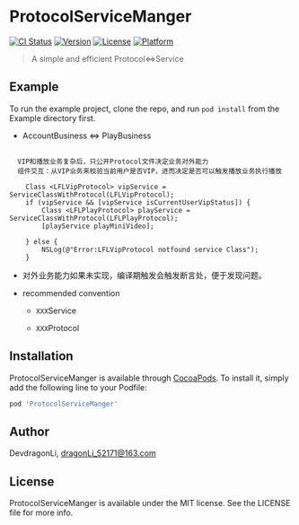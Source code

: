 # ProtocolServiceManger

[![CI Status](https://img.shields.io/travis/DevdragonLi/ProtocolServiceManger.svg?style=flat)](https://travis-ci.org/DevdragonLi/ProtocolServiceManger)
[![Version](https://img.shields.io/cocoapods/v/ProtocolServiceManger.svg?style=flat)](https://cocoapods.org/pods/ProtocolServiceManger)
[![License](https://img.shields.io/cocoapods/l/ProtocolServiceManger.svg?style=flat)](https://cocoapods.org/pods/ProtocolServiceManger)
[![Platform](https://img.shields.io/cocoapods/p/ProtocolServiceManger.svg?style=flat)](https://cocoapods.org/pods/ProtocolServiceManger)


> A simple and efficient  Protocol<=>Service 

## Example

To run the example project, clone the repo, and run `pod install` from the Example directory first.

- AccountBusiness <=> PlayBusiness 

```

  VIP和播放业务复杂后，只公开Protocol文件决定业务对外能力
  组件交互：从VIP业务来校验当前用户是否VIP，进而决定是否可以触发播放业务执行播放

    Class <LFLVipProtocol> vipService = ServiceClassWithProtocol(LFLVipProtocol);
    if (vipService && [vipService isCurrentUserVipStatus]) {
        Class <LFLPlayProtocol> playService = ServiceClassWithProtocol(LFLPlayProtocol);
        [playService playMiniVideo];
        
    } else {
        NSLog(@"Error:LFLVipProtocol notfound service Class");
    }

```

- 对外业务能力如果未实现，编译期触发会触发断言处，便于发现问题。

- recommended convention

	- `XXX`Service

	- `XXX`Protocol


## Installation

ProtocolServiceManger is available through [CocoaPods](https://cocoapods.org). To install
it, simply add the following line to your Podfile:

```ruby
pod 'ProtocolServiceManger'
```

## Author

DevdragonLi, dragonLi_52171@163.com

## License

ProtocolServiceManger is available under the MIT license. See the LICENSE file for more info.